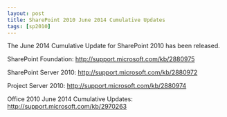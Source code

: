 ```yaml
---
layout: post
title: SharePoint 2010 June 2014 Cumulative Updates
tags: [sp2010]
---
```


The June 2014 Cumulative Update for SharePoint 2010 has been released.

SharePoint Foundation: <http://support.microsoft.com/kb/2880975>

SharePoint Server 2010: <http://support.microsoft.com/kb/2880972>

Project Server 2010: <http://support.microsoft.com/kb/2880974>

Office 2010 June 2014 Cumulative Updates: <http://support.microsoft.com/kb/2970263>